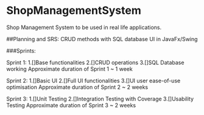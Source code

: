 # ShopManagementSystem
Shop Management System to be used in real life applications.

##Planning and SRS:
CRUD methods with SQL database
UI in JavaFx/Swing

###Sprints:

Sprint 1: 1.[]Base functionalities
          2.[]CRUD operations
          3.[]SQL Database working
Approximate duration of Sprint 1 ~ 1 week
          
Sprint 2: 1.[]Basic UI
          2.[]Full UI functionalities
          3.[]UI user ease-of-use optimisation
Approximate duration of Sprint 2 ~ 2 weeks

Sprint 3: 1.[]Unit Testing
          2.[]Integration Testing with Coverage
          3.[]Usability Testing
Approximate duration of Sprint 3 ~ 2 weeks
